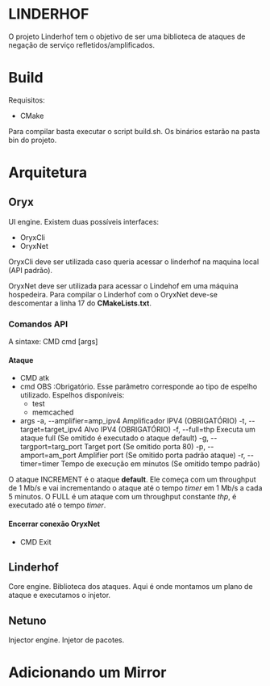 # LINDERHOF  
  
O projeto Linderhof tem o objetivo de ser uma biblioteca de ataques de negação de serviço refletidos/amplificados.  
  
# Build
Requisitos:
- CMake

Para compilar basta executar o script build.sh. Os binários estarão na pasta bin do projeto.
# Arquitetura

## Oryx
UI engine.
Existem duas possíveis interfaces:

 - OryxCli
 - OryxNet

OryxCli deve ser utilizada caso queria acessar o linderhof na maquina local (API padrão). 

OryxNet deve ser utilizada para acessar o Lindehof em uma máquina hospedeira. Para compilar o Linderhof com o OryxNet deve-se descomentar a linha 17 do **CMakeLists.txt**.

### Comandos API
A sintaxe:
CMD cmd [args]

#### Ataque
- CMD 
atk
- cmd
OBS :Obrigatório. Esse parâmetro corresponde ao tipo de espelho utilizado. 
Espelhos disponíveis:
	- test 	
	- memcached
- args
   -a, --amplifier=amp_ipv4   Amplificador IPV4 (OBRIGATÓRIO)
   -t, --target=target_ipv4   Alvo IPV4 (OBRIGATÓRIO)
  -f, --full=thp Executa um ataque full (Se omitido é executado o ataque default)
  -g, --targport=targ_port   Target port (Se omitido porta 80)
  -p, --amport=am_port       Amplifier port (Se omitido porta padrão ataque)
  -r, --timer=timer          Tempo de execução em minutos (Se omitido tempo padrão)

O ataque INCREMENT é o ataque **default**. Ele começa com um throughput de 1 Mb/s e vai incrementando o ataque até o tempo *timer* em 1 Mb/s a cada 5 minutos. O FULL é um ataque com um throughput constante *thp*, é executado até o tempo *timer*.

#### Encerrar conexão OryxNet
- CMD
	Exit

## Linderhof
Core engine.
Biblioteca dos ataques. Aqui é onde montamos um plano de ataque e executamos o injetor.

## Netuno
Injector engine.
Injetor de pacotes.

# Adicionando um Mirror
<!--stackedit_data:
eyJoaXN0b3J5IjpbNzMyMzU1OTUzLDY5MDQ5OTk3NSwxMDIxMz
I1MzYsLTE0NzU1OTU2NjcsLTQwOTI2MzY0NiwxNzA0NzExODE0
LDcxNjI2Mzk0OCwtMTcwNzM0NTUzNCw1MjIwMTM4MjgsLTk5Mz
IyNDU4Nl19
-->